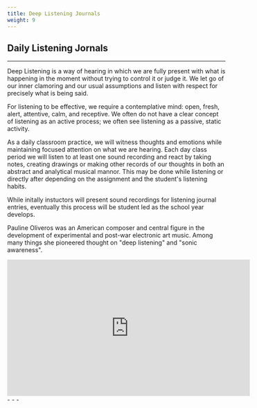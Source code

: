 ```yaml
---
title: Deep Listening Journals
weight: 9
---
```

<!-- # Deep Listening Journals -->

## Daily Listening Jornals 

- - -
Deep Listening is a way of hearing in which we are fully present with what is happening in the moment without trying to control it or judge it. We let go of our inner clamoring and our usual assumptions and listen with respect for precisely what is being said.

For listening to be effective, we require a contemplative mind: open, fresh, alert, attentive, calm, and receptive. We often do not have a clear concept of listening as an active process; we often see listening as a passive, static activity. 

As a daily classroom practice, we will witness thoughts and emotions while maintaining focused attention on what we are hearing. Each day class period we will listen to at least one sound recording and react by taking notes, creating drawings or making other records of our thoughts in both an abstract and analytical musical mannor.  This may be done while listening or directly after depending on the assignment and the student's listening habits.

While initally instuctors will present sound recordings for listening journal entries, eventually this process will be student led as the school year develops.

Pauline Oliveros was an American composer and central figure in the development of experimental and post-war electronic art music.  Among many things she pioneered thought on "deep listening" and "sonic awareness".
<iframe width="560" height="315" src="https://www.youtube.com/embed/_QHfOuRrJB8" frameborder="0" allow="accelerometer; autoplay; encrypted-media; gyroscope; picture-in-picture" allowfullscreen></iframe>
- - -
